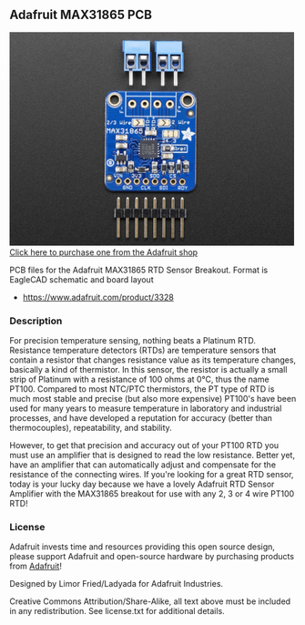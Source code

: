 ## Adafruit MAX31865 PCB

<a href="http://www.adafruit.com/products/3328"><img src="assets/image.jpg?raw=true" width="500px"><br/>
Click here to purchase one from the Adafruit shop</a>

PCB files for the Adafruit MAX31865 RTD Sensor Breakout. Format is EagleCAD schematic and board layout
* https://www.adafruit.com/product/3328

### Description

For precision temperature sensing, nothing beats a Platinum RTD. Resistance temperature detectors (RTDs) are temperature sensors that contain a resistor that changes resistance value as its temperature changes, basically a kind of thermistor. In this sensor, the resistor is actually a small strip of Platinum with a resistance of 100 ohms at 0°C, thus the name PT100. Compared to most NTC/PTC thermistors, the PT type of RTD is much most stable and precise (but also more expensive) PT100's have been used for many years to measure temperature in laboratory and industrial processes, and have developed a reputation for accuracy (better than thermocouples), repeatability, and stability. 

However, to get that precision and accuracy out of your PT100 RTD you must use an amplifier that is designed to read the low resistance. Better yet, have an amplifier that can automatically adjust and compensate for the resistance of the connecting wires. If you're looking for a great RTD sensor, today is your lucky day because we have a lovely Adafruit RTD Sensor Amplifier with the MAX31865 breakout for use with any 2, 3 or 4 wire PT100 RTD!

### License

Adafruit invests time and resources providing this open source design, please support Adafruit and open-source hardware by purchasing products from [Adafruit](https://www.adafruit.com)!

Designed by Limor Fried/Ladyada for Adafruit Industries.

Creative Commons Attribution/Share-Alike, all text above must be included in any redistribution. See license.txt for additional details.
